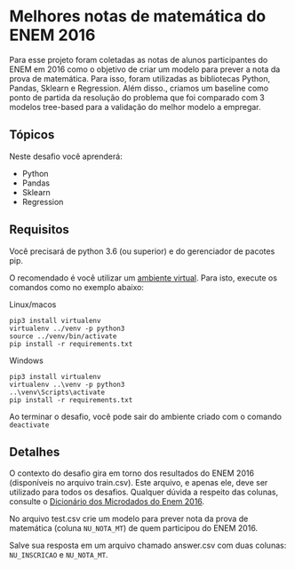 # Melhores notas de matemática do ENEM 2016

Para esse projeto foram coletadas as notas de alunos participantes do ENEM em 2016 como o objetivo de criar um modelo para prever a nota da prova de matemática. Para isso, foram utilizadas as bibliotecas Python, Pandas, Sklearn e Regression. Além disso., criamos um baseline como ponto de partida da resolução do problema que foi comparado com 3 modelos tree-based para a validação do melhor modelo a empregar.


## Tópicos

Neste desafio você aprenderá:

- Python
- Pandas
- Sklearn
- Regression

## Requisitos

Você precisará de python 3.6 (ou superior) e do gerenciador de pacotes pip.

O recomendado é você utilizar um [ambiente virtual](https://pythonacademy.com.br/blog/python-e-virtualenv-como-programar-em-ambientes-virtuais). Para isto, execute os comandos como no exemplo abaixo:

Linux/macos

    pip3 install virtualenv
    virtualenv ../venv -p python3
    source ../venv/bin/activate 
    pip install -r requirements.txt

Windows

    pip3 install virtualenv
    virtualenv ..\venv -p python3
    ..\venv\Scripts\activate
    pip install -r requirements.txt


Ao terminar o desafio, você pode sair do ambiente criado com o comando `deactivate`

## Detalhes

O contexto do desafio gira em torno dos resultados do ENEM 2016 (disponíveis no arquivo train.csv). Este arquivo, e apenas ele, deve ser utilizado para todos os desafios. Qualquer dúvida a respeito das colunas, consulte o [Dicionário dos Microdados do Enem 2016](https://s3-us-west-1.amazonaws.com/acceleration-assets-highway/data-science/dicionario-de-dados.zip).

No arquivo test.csv crie um modelo para prever nota da prova de matemática (coluna `NU_NOTA_MT`) de quem participou do ENEM 2016. 

Salve sua resposta em um arquivo chamado answer.csv com duas colunas: `NU_INSCRICAO` e `NU_NOTA_MT`.

